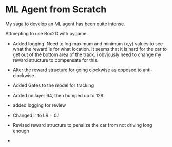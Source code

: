 # ML Agent from Scratch

My saga to develop an ML agent has been quite intense.

Attmepting to use Box2D with pygame.

* Added logging. Need to log maximum and minimum (x,y) values to see what the reward is for what location. It seems that it is hard for the car to get out of the bottom area of the track. i obviously need to change my reward structure to compensate for this.

* Alter the reward structure for going clockwise as opposed to anti-clockwise
* Added Gates to the model for tracking
* Added nn layer 64, then bumped up to 128
* added logging for review
* Changed lr to LR = 0.1
* Revised reward structure to penalize the car from not driving long enough
* 
